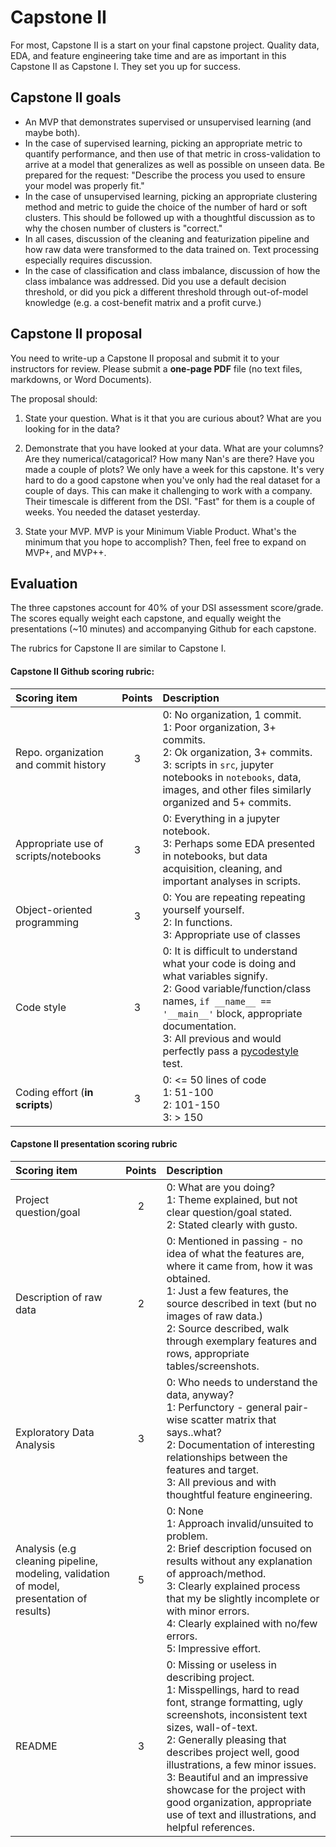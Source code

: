 # Capstone II

For most, Capstone II is a start on your final capstone project.  Quality data,
EDA, and feature engineering take time and are as important in this Capstone II
as Capstone I.  They set you up for success.  

## Capstone II goals

* An MVP that demonstrates supervised or unsupervised learning (and maybe both).
* In the case of supervised learning, picking an appropriate metric to quantify 
  performance, and then use of that metric in cross-validation to arrive at
  a model that generalizes as well as possible on unseen data.  Be prepared 
  for the request: "Describe the process you used to ensure your model
  was properly fit."
* In the case of unsupervised learning, picking an appropriate clustering 
  method and metric to guide the choice of the number of hard or soft clusters.
  This should be followed up with a thoughtful discussion as to why the 
  chosen number of clusters is "correct."
* In all cases, discussion of the cleaning and featurization pipeline and how 
  raw data were transformed to the data trained on.  Text processing especially
  requires discussion.  
* In the case of classification and class imbalance, discussion of how the
  class imbalance was addressed.  Did you use a default decision threshold,
  or did you pick a different threshold through out-of-model knowledge (e.g.
  a cost-benefit matrix and a profit curve.)


## Capstone II proposal  

You need to write-up a Capstone II proposal and submit it to your instructors for
review.  Please submit a **one-page PDF** file (no text files, markdowns, or 
Word Documents).

The proposal should:

1) State your question.  What is it that you are curious about?  What are you looking 
for in the data?

2) Demonstrate that you have looked at your data.  What are your columns?  Are they
numerical/catagorical?  How many Nan's are there?  Have you made a couple of plots? 
We only have a week for this capstone. It's very hard to do a good capstone when 
you've only had the real dataset for a couple of days.  This can make it challenging to 
work with a company.  Their timescale is different from the DSI.  "Fast" for them is a 
couple of weeks.  You needed the dataset yesterday.

3) State your MVP.  MVP is your Minimum Viable Product.  What's the minimum that you 
hope to accomplish?  Then, feel free to expand on MVP+, and MVP++.  

## Evaluation  
The three capstones account for 40% of your DSI assessment score/grade.  The scores
equally weight each capstone, and equally weight the presentations (~10 minutes) and 
accompanying Github for each capstone.  

The rubrics for Capstone II are similar to Capstone I.

#### Capstone II Github scoring rubric:

|Scoring item                          |Points | Description                                                 |
|:-------------------------------------|:-----:|:------------------------------------------------------------|
|Repo. organization and commit history |   3   | 0: No organization, 1 commit.<br> 1: Poor organization, 3+ commits.<br> 2: Ok organization, 3+ commits.<br>3: scripts in `src`, jupyter notebooks in `notebooks`, data, images, and other files similarly organized and 5+ commits.|
|Appropriate use of scripts/notebooks  |   3   | 0: Everything in a jupyter notebook.<br> 3: Perhaps some EDA presented in notebooks, but data acquisition, cleaning, and important analyses in scripts.|
|Object-oriented programming           |   3   | 0: You are repeating repeating yourself yourself.<br> 2: In functions. <br>3: Appropriate use of classes|
|Code style                            |   3   | 0: It is difficult to understand what your code is doing and what variables signify.<br> 2: Good variable/function/class names, `if __name__ == '__main__'` block, appropriate documentation.<br>  3: All previous and would perfectly pass a [pycodestyle](https://pypi.org/project/pycodestyle/) test.|
|Coding effort (**in scripts**)            |   3   | 0: <= 50 lines of code<br> 1: 51-100<br> 2: 101-150<br> 3: > 150     |

#### Capstone II presentation scoring rubric
|Scoring item                          |Points | Description                                                 |
|:-------------------------------------|:-----:|:------------------------------------------------------------|
|Project question/goal                 |   2   | 0: What are you doing?<br> 1: Theme explained, but not clear question/goal stated.<br> 2: Stated clearly with gusto.        |
|Description of raw data               |   2   | 0: Mentioned in passing - no idea of what the features are, where it came from, how it was obtained.<br>  1: Just a few features, the source described in text (but no images of raw data.) <br>2: Source described, walk through exemplary features and rows, appropriate tables/screenshots.|
|Exploratory Data Analysis             |   3   | 0: Who needs to understand the data, anyway?<br> 1: Perfunctory - general pair-wise scatter matrix that says..what?<br> 2:  Documentation of interesting relationships between the features and target.<br> 3: All previous and with thoughtful feature engineering.|
|Analysis (e.g cleaning pipeline, modeling, validation of model, presentation of results) |   5   | 0: None<br> 1: Approach invalid/unsuited to problem.<br>  2: Brief description focused on results without any explanation of approach/method.<br> 3: Clearly explained process that my be slightly incomplete or with minor errors.<br>4: Clearly explained with no/few errors.<br> 5: Impressive effort.| 
|README                                |   3   | 0: Missing or useless in describing project.<br>  1: Misspellings, hard to read font, strange formatting, ugly screenshots, inconsistent text sizes, wall-of-text.<br> 2: Generally pleasing that describes project well, good illustrations, a few minor issues. <br>3: Beautiful and an impressive showcase for the project with good organization, appropriate use of text and illustrations, and helpful references.|

